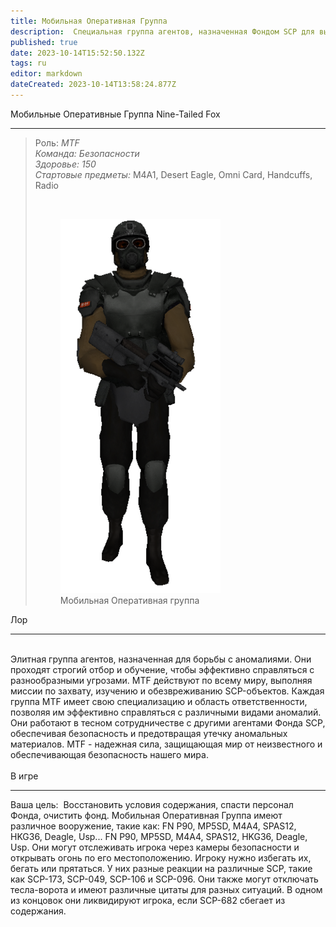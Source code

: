 ```yaml
---
title: Мобильная Оперативная Группа
description:  Cпециальная группа агентов, назначенная Фондом SCP для выполнения различных операций.
published: true
date: 2023-10-14T15:52:50.132Z
tags: ru
editor: markdown
dateCreated: 2023-10-14T13:58:24.877Z
---
```


<p><span class="text-huge">Мобильные Оперативные Группа Nine-Tailed Fox</span></p>
<hr>
<blockquote>
  <p>Роль: <i>MTF</i><br><i>Команда: Безопасности</i><br><i>Здоровье: 150</i><br><i>Стартовые предметы: </i>M4A1, Desert Eagle, Omni Card, Handcuffs, Radio</p>
  <p>&nbsp;</p>
  <figure class="image image-style-align-left"><img src="/images/r_(5).png">
    <figcaption>Мобильная Оперативная группа</figcaption>
  </figure>
</blockquote>
<p><span class="text-big">Лор</span></p>
<hr>
<p><br>Элитная группа агентов, назначенная для борьбы с аномалиями. Они проходят строгий отбор и обучение, чтобы эффективно справляться с разнообразными угрозами. MTF действуют по всему миру, выполняя миссии по захвату, изучению и обезвреживанию SCP-объектов. Каждая группа MTF имеет свою специализацию и область ответственности, позволяя им эффективно справляться с различными видами аномалий. Они работают в тесном сотрудничестве с другими агентами Фонда SCP, обеспечивая безопасность и предотвращая утечку аномальных материалов. MTF - надежная сила, защищающая мир от неизвестного и обеспечивающая безопасность нашего мира.<br><br><span class="text-big">В игре</span></p>
<hr>
<p>Ваша цель: &nbsp;Восстановить условия содержания, спасти персонал Фонда, очистить фонд. Мобильная Оперативная Группа имеют различное вооружение, такие как: FN P90, MP5SD, M4A4, SPAS12, HKG36, Deagle, Usp... FN P90, MP5SD, M4A4, SPAS12, HKG36, Deagle, Usp. Они могут отслеживать игрока через камеры безопасности и открывать огонь по его местоположению. Игроку нужно избегать их, бегать или прятаться. У них разные реакции на различные SCP, такие как SCP-173, SCP-049, SCP-106 и SCP-096. Они также могут отключать тесла-ворота и имеют различные цитаты для разных ситуаций. В одном из концовок они ликвидируют игрока, если SCP-682 сбегает из содержания.</p>
